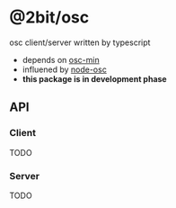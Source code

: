 # @2bit/osc

osc client/server written by typescript

* depends on [osc-min](https://www.npmjs.com/package/osc-min)
* influened by [node-osc](https://www.npmjs.com/package/node-osc)
* **this package is in development phase**

## API

### Client

TODO

### Server

TODO